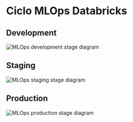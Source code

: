 # Ciclo MLOps Databricks

## Development


<IMG  src="https://learn.microsoft.com/en-us/azure/databricks/_static/images/machine-learning/mlops-dev-diagram.png"  alt="MLOps development stage diagram"/>


## Staging

<IMG  src="https://learn.microsoft.com/en-us/azure/databricks/_static/images/machine-learning/mlops-staging-diagram.png"  alt="MLOps staging stage diagram"/>

## Production

<IMG  src="https://learn.microsoft.com/en-us/azure/databricks/_static/images/machine-learning/mlops-prod-diagram.png"  alt="MLOps production stage diagram"/>